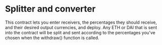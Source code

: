 # Splitter and converter

This contract lets you enter receivers, the percentages they should receive, and their desired output currencies, and deploy.  Any ETH or DAI that is sent into the contract will be split and sent according to the percentages you've chosen when the withdraw() function is called.

